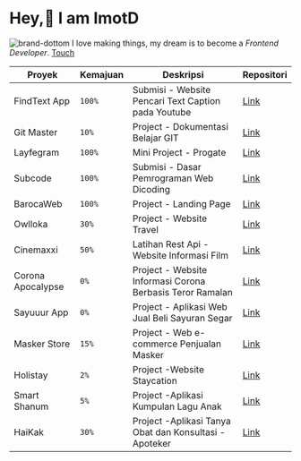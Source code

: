 # Hey,👋 I am **ImotD** 
![brand-dottom](https://dottomuniverse.space/img/outline-logo.b2c23c3e.svg) I love making things, my dream is to become a _Frontend Developer_. [Touch](https://en.wikipedia.org/wiki/Front-end_web_development)


| Proyek      | Kemajuan | Deskripsi      | Repositori |
| ----------- | ----------- | ----------- | ----------- |
| FindText App      | `100%`      | Submisi - Website Pencari Text Caption pada Youtube | [Link](https://github.com/imotD/submission-vuejs-app)       |
| Git Master     | `10%`      | Project - Dokumentasi Belajar GIT | [Link](https://github.com/imotD/git-master)       |
| Layfegram     | `100%`      | Mini Project - Progate | [Link](https://github.com/imotD/layfegram)       |
| Subcode     | `100%`      | Submisi - Dasar Pemrograman Web Dicoding | [Link](https://gitlab.com/dottom/submission.dicoding)       |
| BarocaWeb    | `100%`      | Project - Landing Page | [Link](https://barocatrimedianusantara.netlify.app/)       |
| Owlloka     | `30%`      |  Project - Website Travel | [Link](https://gitlab.com/dottom/owlloka-travel)       |
| Cinemaxxi     | `50%`      | Latihan Rest Api - Website Informasi Film | [Link](https://github.com/imotD/Indoxxi-imdb)       |
| Corona Apocalypse     | `0%`      | Project - Website Informasi Corona Berbasis Teror Ramalan | [Link](https://github.com/imotD/corona-apocalypse)       |
| Sayuuur App    | `0%`      | Project - Aplikasi Web Jual Beli Sayuran Segar | [Link](https://github.com/imotD/sayuuur-apps)       |
| Masker Store    | `15%`      | Project - Web e-commerce Penjualan Masker | [Link](https://github.com/imotD/MaskerStore)       |
| Holistay    | `2%`      | Project -Website Staycation | [Link](https://github.com/imotD/holistay)       |
| Smart Shanum    | `5%`      | Project -Aplikasi Kumpulan Lagu Anak | [Link](https://github.com/imotD/smart-shanum)       |
| HaiKak    | `30%`      | Project -Aplikasi Tanya Obat dan Konsultasi - Apoteker | [Link](https://github.com/imotD/HaiKak-Apps)       |

